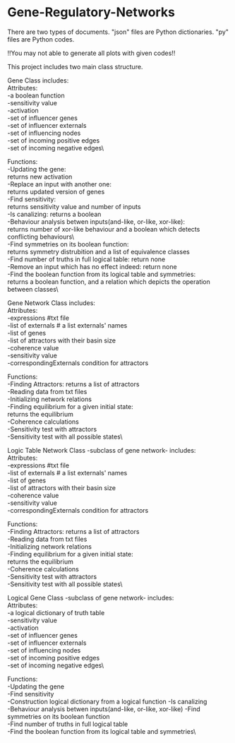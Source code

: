 # Gene-Regulatory-Networks
There are two types of documents. "json" files are Python dictionaries. "py" files are Python codes. 

!!You may not able to generate all plots with given codes!!

This project includes two main class structure.

Gene Class includes:\
Attributes:\
-a boolean function\
-sensitivity value\
-activation\
-set of influencer genes\
-set of influencer externals\
-set of influencing nodes\
-set of incoming positive edges\
-set of incoming negative edges\


Functions:\
-Updating the gene:\
returns new activation\
-Replace an input with another one:\
returns updated version of genes\
-Find sensitivity:\
returns sensitivity value and number of inputs\
-Is canalizing: returns a boolean\
-Behaviour analysis betwen inputs(and-like, or-like, xor-like):\
returns number of xor-like behaviour and a boolean which detects conflicting behaviours\  
-Find symmetries on its boolean function:\
returns symmetry distrubition and a list of equivalence classes\
-Find number of truths in full logical table: return none\
-Remove an input which has no effect indeed: return none\
-Find the boolean function from its logical table and symmetries:\
returns a boolean function, and a relation which depicts the operation between classes\


Gene Network Class includes:\
Attributes:\
-expressions #txt file\
-list of externals # a list externals' names\
-list of genes\
-list of attractors with their basin size\
-coherence value\
-sensitivity value\
-correspondingExternals condition for attractors

Functions:\
-Finding Attractors: returns a list of attractors\
-Reading data from txt files\
-Initializing network relations\
-Finding equilibrium for a given initial state:\
returns the equilibrium\
-Coherence calculations\
-Sensitivity test with attractors\
-Sensitivity test with all possible states\



Logic Table Network Class -subclass of gene network- includes:\
Attributes:\
-expressions #txt file\
-list of externals # a list externals' names\
-list of genes\
-list of attractors with their basin size\
-coherence value\
-sensitivity value\
-correspondingExternals condition for attractors

Functions:\
-Finding Attractors: returns a list of attractors\
-Reading data from txt files\
-Initializing network relations\
-Finding equilibrium for a given initial state:\
returns the equilibrium\
-Coherence calculations\
-Sensitivity test with attractors\
-Sensitivity test with all possible states\



Logical Gene Class -subclass of gene network- includes:\
Attributes:\
-a logical dictionary of truth table\
-sensitivity value\
-activation\
-set of influencer genes\
-set of influencer externals\
-set of influencing nodes\
-set of incoming positive edges\
-set of incoming negative edges\

Functions:\
-Updating the gene\
-Find sensitivity\
-Construction logical dictionary from a logical function
-Is canalizing\
-Behaviour analysis betwen inputs(and-like, or-like, xor-like)
-Find symmetries on its boolean function \
-Find number of truths in full logical table\
-Find the boolean function from its logical table and symmetries\
